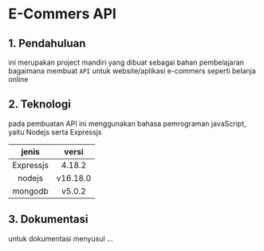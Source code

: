 # E-Commers API

## 1. Pendahuluan
ini merupakan project mandiri yang dibuat sebagai bahan pembelajaran 
bagaimana membuat ``API`` untuk website/aplikasi e-commers seperti 
belanja online

## 2. Teknologi
pada pembuatan API ini menggunakan bahasa pemrograman javaScript, yaitu Nodejs serta Expressjs

|jenis |  versi   |
|:------:|:--------:|
|Expressjs|  4.18.2  |
|nodejs| v16.18.0 |
|mongodb| v5.0.2|

## 3. Dokumentasi
untuk dokumentasi menyusul ...
